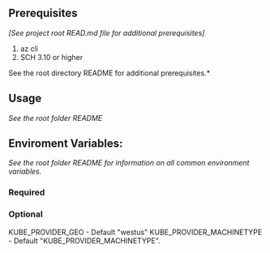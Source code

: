 ## Prerequisites

*[See project root READ.md file for additional prerequisites]*

1. az cli
2. SCH 3.10 or higher

See the root directory README for additional prerequisites.*

## Usage

*See the root folder README*

## Enviroment Variables:

*See the root folder README for information on all common environment variables.*


### Required

### Optional

KUBE_PROVIDER_GEO - Default "westus"
KUBE_PROVIDER_MACHINETYPE - Default "KUBE_PROVIDER_MACHINETYPE".
